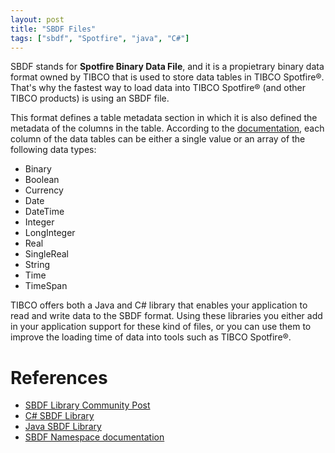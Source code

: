 ```yaml
---
layout: post
title: "SBDF Files"
tags: ["sbdf", "Spotfire", "java", "C#"]
---
```


SBDF stands for **Spotfire Binary Data File**, and it is a propietrary binary data format owned by TIBCO that is used to store data tables in TIBCO Spotfire®. That's why the fastest way to load data into TIBCO Spotfire® (and other TIBCO products) is using an SBDF file.

This format defines a table metadata section in which it is also defined the metadata of the columns in the table.
According to the [documentation](https://docs.tibco.com/pub/doc_remote/sfire_dev/area/doc/api/TIB_sfire-analyst_api/html/T_Spotfire_Dxp_Data_Formats_Sbdf_SbdfValueType.htm), each column of the data tables can be either a single value or an array of the following data types:

- Binary
- Boolean
- Currency
- Date
- DateTime
- Integer
- LongInteger
- Real 
- SingleReal
- String
- Time
- TimeSpan

TIBCO offers both a Java and C# library that enables your application to read and write data to the SBDF format. Using these libraries you either add in your application support for these kind of files, or you can use them to improve the loading time of data into tools such as TIBCO Spotfire®.

# References
- [SBDF Library Community Post](https://community.tibco.com/wiki/tibco-spotfire-sbdf-library)
- [C# SBDF Library](https://tap.tibco.com/storefront/sample-evaluations/tibco-spotfire-c-sbdf-library/prod16137.html)
- [Java SBDF Library](https://tap.tibco.com/storefront/sample-evaluations/tibco-spotfire-java-sbdf-library/prod16138.html)
- [SBDF Namespace documentation](https://docs.tibco.com/pub/doc_remote/sfire_dev/area/doc/api/TIB_sfire-analyst_api/html/N_Spotfire_Dxp_Data_Formats_Sbdf.htm)
